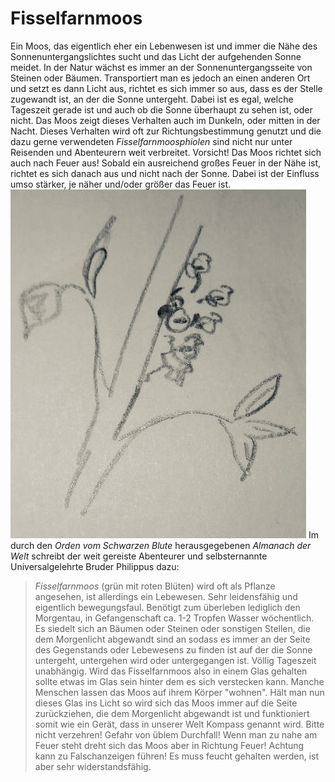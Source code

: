 # Fisselfarnmoos
Ein Moos, das eigentlich eher ein Lebenwesen ist und immer die Nähe des Sonnenuntergangslichtes sucht und das Licht der aufgehenden Sonne meidet.
In der Natur wächst es immer an der Sonnenuntergangsseite von Steinen oder Bäumen. Transportiert man es jedoch an einen anderen Ort und setzt es dann Licht aus, richtet es sich immer so aus, dass es der Stelle zugewandt ist, an der die Sonne untergeht. Dabei ist es egal, welche Tageszeit gerade ist und auch ob die Sonne überhaupt zu sehen ist, oder nicht. Das Moos zeigt dieses Verhalten auch im Dunkeln, oder mitten in der Nacht. Dieses Verhalten wird oft zur Richtungsbestimmung genutzt und die dazu gerne verwendeten *Fisselfarnmoosphiolen* sind  nicht nur unter Reisenden und Abenteurern weit verbreitet.
Vorsicht! Das Moos richtet sich auch nach Feuer aus! Sobald ein ausreichend großes Feuer in der Nähe ist, richtet es sich danach aus und nicht nach der Sonne. Dabei ist der Einfluss umso stärker, je näher und/oder größer das Feuer ist.
![Illustration von Bruder Philippus, entnommen aus dem Almanach der Welt.](0CB5F1DE-D72F-47CE-A3AE-BF8A8BF37554.jpeg "Fisselfarnmoos")
Im durch den *Orden vom Schwarzen Blute* herausgegebenen *Almanach der Welt* schreibt der weit gereiste Abenteurer und selbsternannte Universalgelehrte Bruder Philippus dazu:
> *Fisselfarnmoos* (grün mit roten Blüten) wird oft als Pflanze angesehen, ist allerdings ein Lebewesen. Sehr leidensfähig und eigentlich bewegungsfaul. Benötigt zum überleben lediglich den Morgentau, in Gefangenschaft ca. 1-2 Tropfen Wasser wöchentlich. Es siedelt sich an Bäumen oder Steinen oder sonstigen Stellen, die dem Morgenlicht abgewandt sind an sodass es immer an der Seite des Gegenstands oder Lebewesens zu finden ist auf der die Sonne untergeht, untergehen wird oder untergegangen ist. Völlig Tageszeit unabhängig. Wird das Fisselfarnmoos also in einem Glas gehalten sollte etwas im Glas sein hinter dem es sich verstecken kann. Manche Menschen lassen das Moos auf ihrem Körper "wohnen". Hält man nun dieses Glas ins Licht so wird sich das Moos immer auf die Seite zurückziehen, die dem Morgenlicht abgewandt ist und funktioniert somit wie ein Gerät, dass in unserer Welt Kompass genannt wird.
> Bitte nicht verzehren! Gefahr von üblem Durchfall!
> Wenn man zu nahe am Feuer steht dreht sich das Moos aber in Richtung Feuer! Achtung kann zu Falschanzeigen führen!
> Es muss feucht gehalten werden, ist aber sehr widerstandsfähig.
